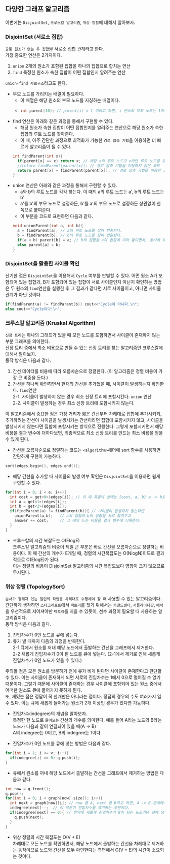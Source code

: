 ## 다양한 그래프 알고리즘
이번에는 `DisjointSet`, `크루스칼 알고리즘`, `위상 정렬`에 대해서 알아보자.

### DisjointSet (서로소 집합)
`공통 원소가 없는 두 집합`을 서로소 집합 관계라고 한다.    
가장 중요한 연산은 2가지이다.    
1. `union` 2개의 원소가 포함된 집합을 하나의 집합으로 합치는 연산
2. `find` 특정한 원소가 속한 집합이 어떤 집합인지 알려주는 연산    

`union-find 자료구조`라고도 한다.
* 부모 노드를 가리키는 배열이 필요하다.   
  + 이 배열은 해당 원소의 부모 노드를 지칭하는 배열이다.    
  + ```cpp
    int parent[10]; // parent[i] = 1 이라고 하면, i 원소의 부모 노드는 1이다.
    ```
* find 연산은 아래와 같은 과정을 통해서 구현할 수 있다.
  + 해당 원소가 속한 집합이 어떤 집합인지를 알려주는 연산으로 해당 원소가 속한 집합의 루트 노드를 찾아준다.
  + 이 때, 아주 간단한 과정으로 최적화가 가능한 `경로 압축 기법`을 이용하면 더 빠르게 알고리즘이 될 수 있다.
  ```cpp
  int findParent(int x){
    if(parent[x] == x) return x; // 해당 x의 루트 노드가 x라면 루트 노드를 찾은 것이다.
    //return findParent(parent[x]); // 경로 압축 기법을 이용하지 않은 코드
    return parent[x] = findParent(parent[x]); // 경로 압축 기법을 이용한 코드
  }
  ```
* union 연산은 아래와 같은 과정을 통해서 구현할 수 있다.
  + a와 b의 루트 노드를 각각 찾는다. 이 때의 a의 루트 노드는 a', b의 루트 노드는 b'
  + a'를 b'의 부모 노드로 설정하든, b'를 a'의 부모 노드로 설정하든 상관없이 한 쪽으로 붙여준다.
  + 이 부분을 코드로 표현하면 다음과 같다.
  ```cpp
  void unionParent(int a, int b){
    a = findParent(a); // a의 루트 노드를 찾아 반환한다.
    b = findParent(b); // b의 루트 노드를 찾아 반환한다.
    if(a < b) parent[b] = a; // b의 집합을 a의 집합에 이어 붙이면서, 동시에 루트 노드를 a로 설정한다.
    else parent[a] = b;
  }
  ```

### DisjointSet을 활용한 사이클 확인
신기한 점은 `DisjointSet`을 이용해서 `Cycle` 여부를 판별할 수 있다. 어떤 원소 A가 포함되어 있는 집합과, B가 포함되어 있는 집합이 서로 사이클인지 아닌지 확인하는 방법은
두 원소의 `find`연산을 실행한 후 그 결과가 같다면 서로 사이클이고, 아니면 사이클 관계가 아닌 것이다.
```cpp
if(findParent(a) != findParent(b)) cout<<"Cycle이 아니다.\n";
else cout<<"Cycle이다!\n";
```

### 크루스칼 알고리즘 (Kruskal Algorithm)
`신장 트리`는 하나의 그래프가 있을 때 모든 노드를 포함하면서 사이클이 존재하지 않는 부분 그래프를 의미한다.     
신장 트리 중에서 최소 비용으로 만들 수 있는 신장 트리를 찾는 알고리즘인 크루스칼에 대해서 알아보자.    
동작 방식은 다음과 같다.
1. 간선 데이터를 비용에 따라 오름차순으로 정렬한다. (이 알고리즘은 정렬 비용이 가장 큰 비중을 둔다.)
2. 간선을 하나씩 확인하면서 현재의 간선을 추가했을 때, 사이클이 발생하는지 확인한다. `find`연산    
  2-1. 사이클이 발생하지 않는 경우 최소 신장 트리에 포함시킨다. `union` 연산    
  2-2. 사이클이 발생하는 경우 최소 신장 트리에 포함시키지 않는다.    
  
이 알고리즘에서 중요한 점은 가장 거리가 짧은 간선부터 차례대로 집합에 추가시키되, 추가하려는 간선이 사이클을 발생시키는 간선이라면 집합에 포함시키지 않고, 사이클을 발생시키지 않는다면
집합에 포함시키는 방식으로 진행한다. 그렇게 포함시키면서 해당 비용을 결과 변수에 더하다보면, 최종적으로 최소 신장 트리를 만드는 최소 비용을 얻을 수 있게 된다.    
* 간선을 오름차순으로 정렬하는 코드는 `<algorithm>`헤더에 sort 함수를 사용하면 간단하게 구현이 가능하다.
```cpp
sort(edges.begin(), edges.end());
```
* 해당 간선을 추가할 때 사이클의 발생 여부 확인은 `DisjointSet`을 이용하면 쉽게 구현할 수 있다.
```cpp
for(int i = 0; i < e; i++){
  int cost = get<0>(edges[i]); // 이 때 튜플의 상태는 {cost, a, b} a -> b로 가는 비용이 cost
  int a = get<1>(edges[i]);
  int b = get<2>(edges[i]);
  if(findParent(a) != findParent(b)){ // 사이클이 발생하지 않는다면
    unionParent(a,b);   // a의 집합과 b의 집합을 서로 합쳐주고
    answer += cost;     // 그 때의 드는 비용을 결과 변수에 더해준다.
  }
}
```

* 크루스칼의 시간 복잡도는 O(ElogE)    
크루스칼 알고리즘의 비중이 제일 큰 부분은 바로 간선을 오름차순으로 정렬하는 비용이다. 이 때 간선의 개수가 E개일 때, 정렬의 시간복잡도는 O(NlogN)이므로 결과적으로 O(ElogE)가 된다.  
이는 정렬의 비용이 DisjointSet 알고리즘의 시간 복잡도보다 영향이 크지 않으므로 무시된다.    

### 위상 정렬 (TopologySort)
`순서가 정해져 있는 일련의 작업을 차례대로 수행해야 할 때` 사용할 수 있는 알고리즘이다. 간단하게 생각하면 `스타크래프트`에서 `팩토리`를 짓기 위해서는 `커맨드센터`, `서플라이디팟`,
`배럭`을 우선적으로 지어져야만 `팩토리`를 지을 수 있듯이, 선수 과정이 필요할 때 사용하는 알고리즘이다.    
동작 방식은 다음과 같다.    
1. 진입차수가 0인 노드를 큐에 넣는다.
2. 큐가 빌 때까지 다음의 과정을 반복한다.    
  2-1 큐에서 원소를 꺼내 해당 노드에서 출발하는 간선을 그래프에서 제거한다.    
  2-2 새롭게 진입차수가 0이 된 노드를 큐에 넣는다. (2-1에서 제거로 인해 새롭게 진입차수가 0인 노드가 있을 수 있다.)    
  
주의할 점은 모든 원소를 방문하기 전에 큐가 비게 된다면 사이클이 존재한다고 판단할 수 있다. 이는 사이클이 존재하게 되면 서로의 진입차수는 1에서 0으로 떨어질 수 없기 때문이다. 
그렇기 때문에 사이클이 존재하는 경우 사이클에 포함되어 있는 원소 중에서 어떠한 원소도 큐에 들어가지 못하게 된다.    
또, 재밌는 점은 정답이 꼭 한개만은 아니라는 점이다. 정답의 경우의 수도 여러가지 일 수 있다. 이는 큐에 새롭게 들어가는 원소가 2개 이상인 경우가 있다면 가능하다.    

* 진입차수(indegree)의 개념을 알아보자.    
특정한 한 노드로 `들어오는` 간선의 개수를 의미한다. 예를 들어 A라는 노드와 B라는 노드가 다음과 같이 연결되어 있을 때(A -> B)    
A의 indegree는 0이고, B의 indegree는 1이다.

* 진입차수가 0인 노드를 큐에 넣는 방법은 다음과 같다.    
```cpp
for(int i = 1; i <= v; i++){
  if(indegree[i] == 0) q.push(i);
}
```

* 큐에서 원소를 꺼내 해당 노드에서 출발하는 간선을 그래프에서 제거하는 방법은 다음과 같다.
```cpp
int now = q.front();
q.pop();
for(int i = 0; i < graph[now].size(); i++){
  int next = graph[now][i]; // now 를 A, next 를 B라고 하면, A -> B 관계에서 간선을 삭제한다는 과정에서 보면 된다.
  indegree[next]--;  // 이 부분이 진입차수를 제거하는 부분이다.
  if(indegree[next] == 0){ // 만약에 새롭게 진입차수가 0이 되는 노드라면 큐에 넣어준다.
    q.push(next);
  }
}
```

* 위상 정렬의 시간 복잡도는 O(V + E)    
차례대로 모든 노드를 확인하면서, 해당 노드에서 출발하는 간선을 차례대로 제거하는 동작이므로 노드와 간선을 모두 확인한다는 측면에서 O(V + E)의 시간이 소요되는 것이다.
